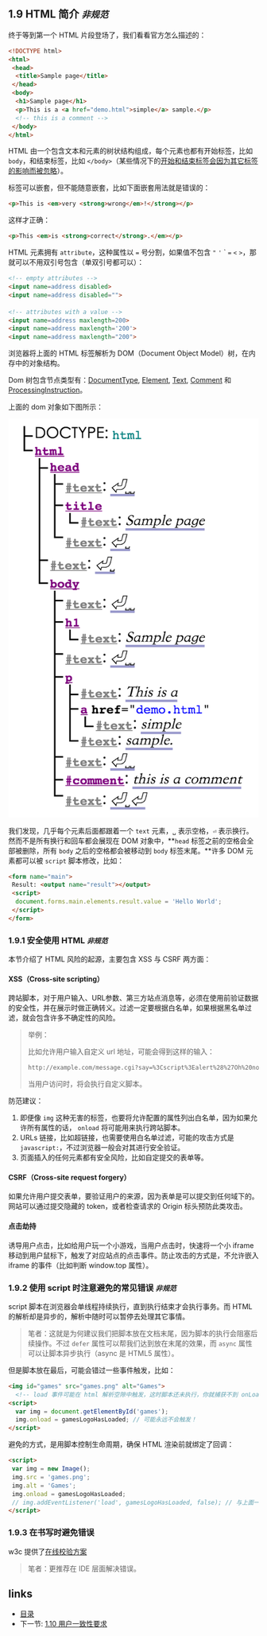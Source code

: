 ## 1.9 HTML 简介 *`非规范`*

终于等到第一个 HTML 片段登场了，我们看看官方怎么描述的：

```html
<!DOCTYPE html>
<html>
 <head>
  <title>Sample page</title>
 </head>
 <body>
  <h1>Sample page</h1>
  <p>This is a <a href="demo.html">simple</a> sample.</p>
  <!-- this is a comment -->
 </body>
</html>
```

HTML 由一个包含文本和元素的树状结构组成，每个元素也都有开始标签，比如 `body`，和结束标签，比如 `</body>`（某些情况下的[开始和结束标签会因为其它标签的影响而被忽略](https://www.w3.org/TR/html5/syntax.html#syntax-tag-omission)）。

标签可以嵌套，但不能随意嵌套，比如下面嵌套用法就是错误的：

```html
<p>This is <em>very <strong>wrong</em>!</strong></p>
```

这样才正确：

```html
<p>This <em>is <strong>correct</strong>.</em></p>
```

HTML 元素拥有 `attribute`，这种属性以 `=` 号分割，如果值不包含 `"` `'` \` `=` `<` `>`，那就可以不用双引号包含（单双引号都可以）：

```html
<!-- empty attributes -->
<input name=address disabled>
<input name=address disabled="">

<!-- attributes with a value -->
<input name=address maxlength=200>
<input name=address maxlength='200'>
<input name=address maxlength="200">
```

浏览器将上面的 HTML 标签解析为 DOM（Document Object Model）树，在内存中的对象结构。

Dom 树包含节点类型有：[DocumentType](https://www.w3.org/TR/html5/infrastructure.html#documenttype), [Element](https://www.w3.org/TR/html5/infrastructure.html#element), [Text](https://www.w3.org/TR/html5/infrastructure.html#text-0), [Comment](https://www.w3.org/TR/html5/infrastructure.html#comment-0) 和 [ProcessingInstruction](https://www.w3.org/TR/html5/infrastructure.html#processinginstruction)。

上面的 dom 对象如下图所示：

![](../assets/1.9-1.png)

我们发现，几乎每个元素后面都跟着一个 `text` 元素，`␣` 表示空格，`⏎` 表示换行。然而不是所有换行和回车都会展现在 DOM 对象中，**`head` 标签之前的空格会全部被删除，所有 `body` 之后的空格都会被移动到 `body` 标签末尾。**许多 DOM 元素都可以被 `script` 脚本修改，比如：

```html
<form name="main">
 Result: <output name="result"></output>
 <script>
  document.forms.main.elements.result.value = 'Hello World';
 </script>
</form>
``` 

### 1.9.1 安全使用 HTML *`非规范`*

本节介绍了 HTML 风险的起源，主要包含 XSS 与 CSRF 两方面：

#### XSS（Cross-site scripting）

跨站脚本，对于用户输入、URL参数、第三方站点消息等，必须在使用前验证数据的安全性，并在展示时做正确转义。过滤一定要根据白名单，如果根据黑名单过滤，就会包含许多不确定性的风险。

> 举例：
>
> 比如允许用户输入自定义 url 地址，可能会得到这样的输入：
> ```html 
> http://example.com/message.cgi?say=%3Cscript%3Ealert%28%27Oh%20no%21%27%29%3C/script%3E 
> ```
> 当用户访问时，将会执行自定义脚本。

防范建议：

1. 即便像 `img` 这种无害的标签，也要将允许配置的属性列出白名单，因为如果允许所有属性的话， `onload` 将可能用来执行跨站脚本。
2. URLs 链接，比如超链接，也需要使用白名单过滤，可能的攻击方式是 `javascript:`，不过浏览器一般会对其进行安全验证。
3. 页面插入的任何元素都有安全风险，比如自定提交的表单等。

#### CSRF（Cross-site request forgery）

如果允许用户提交表单，要验证用户的来源，因为表单是可以提交到任何域下的。网站可以通过提交隐藏的 token，或者检查请求的 Origin 标头预防此类攻击。

#### 点击劫持

诱导用户点击，比如给用户玩一个小游戏，当用户点击时，快速将一个小 iframe 移动到用户鼠标下，触发了对应站点的点击事件。防止攻击的方式是，不允许嵌入 iframe 的事件（比如判断 window.top 属性）。

### 1.9.2 使用 script 时注意避免的常见错误 *`非规范`*

script 脚本在浏览器会单线程持续执行，直到执行结束才会执行事务。而 HTML 的解析却是异步的，解析中随时可以暂停去处理其它事情。

> 笔者：这就是为何建议我们把脚本放在文档末尾，因为脚本的执行会阻塞后续操作。不过 `defer` 属性可以帮我们达到放在末尾的效果，而 `async` 属性可以让脚本异步执行（async 是 HTML5 属性）。

但是脚本放在最后，可能会错过一些事件触发，比如：

```html
<img id="games" src="games.png" alt="Games">
  <!-- load 事件可能在 html 解析空隙中触发，这时脚本还未执行，你就捕获不到 onLoad 事件了！ -->
<script>
  var img = document.getElementById('games');
  img.onload = gamesLogoHasLoaded; // 可能永远不会触发！
</script>
```

避免的方式，是用脚本控制生命周期，确保 HTML 渲染前就绑定了回调：

```html
<script>
 var img = new Image();
 img.src = 'games.png';
 img.alt = 'Games';
 img.onload = gamesLogoHasLoaded;
 // img.addEventListener('load', gamesLogoHasLoaded, false); // 与上面一行效果相同
</script>
```

### 1.9.3 在书写时避免错误

w3c 提供了[在线校验方案](http://validator.w3.org/nu/)

> 笔者：更推荐在 IDE 层面解决错误。

## links
  * [目录](<preface.md>)
  * 下一节: [1.10 用户一致性要求](<01.2.md>)